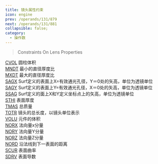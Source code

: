 ```yaml
---
title: 镜头属性约束
icon: engine
prev: /operands/131/879
next: /operands/131/881
collapsible: false;
category:
  - 操作数
---
```


> Constraints On Lens Properties

[CVOL](CVOL.md  "Zemax 操作数 CVOL") 圆柱体积<br />[MNDT](MNDT.md  "Zemax 操作数 MNDT") 最小的直径厚度比<br />[MXDT](MXDT.md  "Zemax 操作数 MXDT") 最大的直径厚度比<br />[SAGX](SAGX.md  "Zemax 操作数 SAGX") Surf定义的表面上X=有效通光孔径，Y＝0处的矢高，单位为透镜单位<br />[SAGY](SAGY.md  "Zemax 操作数 SAGY") Surf定义的表面上Y=有效通光孔径，X＝0处的矢高，单位为透镜单位<br />[SSAG](SSAG.md  "Zemax 操作数 SSAG") Surf定义的面上X和Y定义坐标点上的矢高，单位为透镜单位<br />[STHI](STHI.md  "Zemax 操作数 STHI") 表面厚度<br />[TMAS](TMAS.md  "Zemax 操作数 TMAS") 总质量<br />[TOTR](TOTR.md  "Zemax 操作数 TOTR") 镜头的总长度，以镜头单位表示<br />[VOLU](VOLU.md  "Zemax 操作数 VOLU") 元件的体积<br />[NORX](NORX.md  "Zemax 操作数 NORX") 法向量x分量<br />[NORY](NORY.md  "Zemax 操作数 NORY") 法向量Y分量<br />[NORZ](NORZ.md  "Zemax 操作数 NORZ") 法向量Z分量<br />[NORD](NORD.md  "Zemax 操作数 NORD") 沿法线到下一表面的距离<br />[SCUR](SCUR.md  "Zemax 操作数 SCUR") 表面曲率<br />[SDRV](SDRV.md  "Zemax 操作数 SDRV") 表面导数<br />